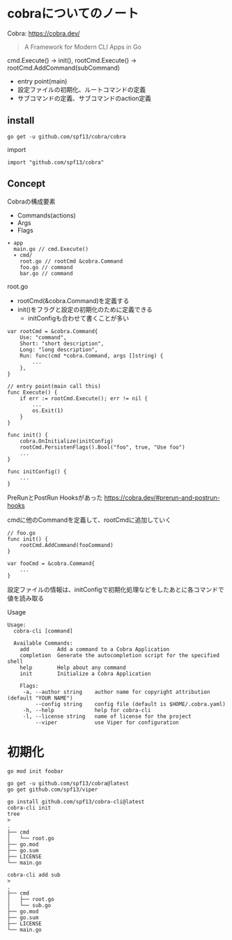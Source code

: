 # cobraについてのノート

Cobra: https://cobra.dev/
> A Framework for Modern CLI Apps in Go

cmd.Execute() -> init(), rootCmd.Execute() -> rootCmd.AddCommand(subCommand)

- entry point(main)
- 設定ファイルの初期化、ルートコマンドの定義
- サブコマンドの定義、サブコマンドのaction定義

## install
```
go get -u github.com/spf13/cobra/cobra
```

import
```
import "github.com/spf13/cobra"
```

## Concept
Cobraの構成要素
- Commands(actions)
- Args
- Flags

```
▾ app
  main.go // cmd.Execute()
  ▾ cmd/
    root.go // rootCmd &cobra.Command
    foo.go // command
    bar.go // command
```

root.go
- rootCmd(&cobra.Command)を定義する
- init()をフラグと設定の初期化のために定義できる
    - initConfigも合わせて書くことが多い

```
var rootCmd = &cobra.Command{
    Use: "command",
    Short: "short description",
    Long: "long description",
    Run: func(cmd *cobra.Command, args []string) {
        ...
    },
}

// entry point(main call this)
func Execute() {
    if err := rootCmd.Execute(); err != nil {
        ...
        os.Exit(1)
    }
}

func init() {
    cobra.OnInitialize(initConfig)
    rootCmd.PersistenFlags().Bool("foo", true, "Use foo")
    ...
}

func initConfig() {
    ...
}
```
PreRunとPostRun Hooksがあった
https://cobra.dev/#prerun-and-postrun-hooks

cmdに他のCommandを定義して、rootCmdに追加していく
```
// foo.go
func init() {
    rootCmd.AddCommand(fooCommand)
}

var fooCmd = &cobra.Command{
    ...
}
```

設定ファイルの情報は、initConfigで初期化処理などをしたあとに各コマンドで値を読み取る

Usage
```
Usage:
  cobra-cli [command]

  Available Commands:
    add         Add a command to a Cobra Application
    completion  Generate the autocompletion script for the specified shell
    help        Help about any command
    init        Initialize a Cobra Application

    Flags:
     -a, --author string    author name for copyright attribution (default "YOUR NAME")
         --config string    config file (default is $HOME/.cobra.yaml)
     -h, --help             help for cobra-cli
     -l, --license string   name of license for the project
         --viper            use Viper for configuration
```

# 初期化
```
go mod init foobar

go get -u github.com/spf13/cobra@latest
go get github.com/spf13/viper

go install github.com/spf13/cobra-cli@latest
cobra-cli init
tree
>
.
├── cmd
│   └── root.go
├── go.mod
├── go.sum
├── LICENSE
└── main.go

cobra-cli add sub
>
.
├── cmd
│   ├── root.go
│   └── sub.go
├── go.mod
├── go.sum
├── LICENSE
└── main.go
```
